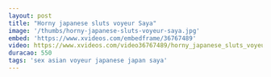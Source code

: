 ```yaml
---
layout: post
title: "Horny japanese sluts voyeur Saya"
image: '/thumbs/horny-japanese-sluts-voyeur-saya.jpg'
embed: 'https://www.xvideos.com/embedframe/36767489'
video: https://www.xvideos.com/video36767489/horny_japanese_sluts_voyeur_saya
duracao: 550
tags: 'sex asian voyeur japanese japan saya'
---
```

